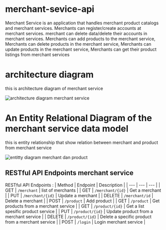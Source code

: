 # merchant-sevice-api 

Merchant Service is an application that handles merchant product catalogs and merchant services. 
Merchants can register/create accounts at merchant services. merchant can delete data/delete their accounts in merchant services. 
Merchants can add products to the merchant service, Merchants can delete products in the merchant service,
Merchants can update products in the merchant service, Merchants can get their product listings from merchant services


# architecture diagram

this is architecture diagram of merchant service

![architecture diagram merchant service](https://user-images.githubusercontent.com/116243607/212034339-70d991f5-8a61-47e8-908c-176d92341eec.jpg)

# An Entity Relational Diagram of the merchant service data model 

this is entity relationship that show relation between merchant and product from merchant service

![entitty diagram merchant dan product](https://user-images.githubusercontent.com/116243607/212041559-035854e6-a2bf-459e-90df-8942825dce3c.jpg)




## RESTful API Endpoints merchant service
RESTful API Endpoints :
| Method | Endpoint | Description |
| --- | --- | --- |
| GET | `/merchant` | list of merchants |
| GET | `/merchant/{id}` | Get a merchant |
| PUT | `/merchant/{id}` | Update a merchant |
| DELETE | `/merchant/id` | Delete a merchant |
| POST | `/product` | Add product |
| GET | `/product` | Get products from a merchant service |
| GET | `/product/{id}` | Get a list spesific product service |
| PUT | `/product/{id}` | Update  product from a merchant service |
| DELETE | `/product/{id}` | Delete a specific product from a merchant service |
| POST | `/login` | Login merchant service |
